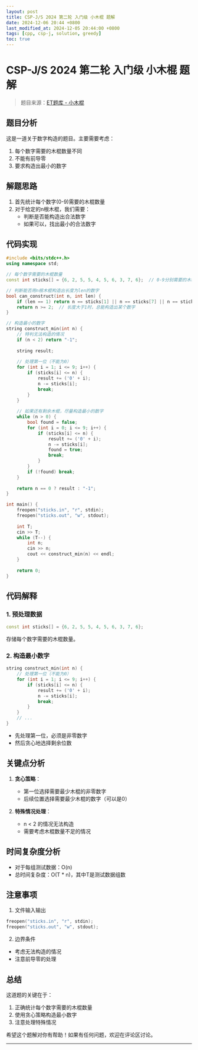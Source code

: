 ```yaml
---
layout: post
title: CSP-J/S 2024 第二轮 入门级 小木棍 题解
date: 2024-12-06 20:44 +0800
last_modified_at: 2024-12-05 20:44:00 +0800
tags: [cpp, csp-j, solution, greedy]
toc: true
---
```


# CSP-J/S 2024 第二轮 入门级 小木棍 题解

> 题目来源：[ET题库 - 小木棍](https://eternity-sky.github.io/OI/problem.html?id=34)

## 题目分析

这是一道关于数字构造的题目。主要需要考虑：
1. 每个数字需要的木棍数量不同
2. 不能有前导零
3. 要求构造出最小的数字

## 解题思路

1. 首先统计每个数字(0-9)需要的木棍数量
2. 对于给定的n根木棍，我们需要：
   - 判断是否能构造出合法数字
   - 如果可以，找出最小的合法数字

## 代码实现

```cpp
#include <bits/stdc++.h>
using namespace std;

// 每个数字需要的木棍数量
const int sticks[] = {6, 2, 5, 5, 4, 5, 6, 3, 7, 6};  // 0-9分别需要的木棍数

// 判断能否用n根木棍构造出长度为len的数字
bool can_construct(int n, int len) {
    if (len == 1) return n == sticks[1] || n == sticks[7] || n == sticks[4];
    return n >= 2;  // 长度大于1时，总能构造出某个数字
}

// 构造最小的数字
string construct_min(int n) {
    // 特判无法构造的情况
    if (n < 2) return "-1";
    
    string result;
    
    // 处理第一位（不能为0）
    for (int i = 1; i <= 9; i++) {
        if (sticks[i] <= n) {
            result += ('0' + i);
            n -= sticks[i];
            break;
        }
    }
    
    // 如果还有剩余木棍，尽量构造最小的数字
    while (n > 0) {
        bool found = false;
        for (int i = 0; i <= 9; i++) {
            if (sticks[i] <= n) {
                result += ('0' + i);
                n -= sticks[i];
                found = true;
                break;
            }
        }
        if (!found) break;
    }
    
    return n == 0 ? result : "-1";
}

int main() {
    freopen("sticks.in", "r", stdin);
    freopen("sticks.out", "w", stdout);
    
    int T;
    cin >> T;
    while (T--) {
        int n;
        cin >> n;
        cout << construct_min(n) << endl;
    }
    
    return 0;
}
```

## 代码解释

### 1. 预处理数据
```cpp
const int sticks[] = {6, 2, 5, 5, 4, 5, 6, 3, 7, 6};
```
存储每个数字需要的木棍数量。

### 2. 构造最小数字
```cpp
string construct_min(int n) {
    // 处理第一位（不能为0）
    for (int i = 1; i <= 9; i++) {
        if (sticks[i] <= n) {
            result += ('0' + i);
            n -= sticks[i];
            break;
        }
    }
    // ...
}
```
- 先处理第一位，必须是非零数字
- 然后贪心地选择剩余位数

## 关键点分析

1. **贪心策略**：
   - 第一位选择需要最少木棍的非零数字
   - 后续位置选择需要最少木棍的数字（可以是0）

2. **特殊情况处理**：
   - n < 2 的情况无法构造
   - 需要考虑木棍数量不足的情况

## 时间复杂度分析

- 对于每组测试数据：O(n)
- 总时间复杂度：O(T * n)，其中T是测试数据组数

## 注意事项

1. 文件输入输出
```cpp
freopen("sticks.in", "r", stdin);
freopen("sticks.out", "w", stdout);
```

2. 边界条件
- 考虑无法构造的情况
- 注意前导零的处理

## 总结

这道题的关键在于：
1. 正确统计每个数字需要的木棍数量
2. 使用贪心策略构造最小数字
3. 注意处理特殊情况

希望这个题解对你有帮助！如果有任何问题，欢迎在评论区讨论。

--- 